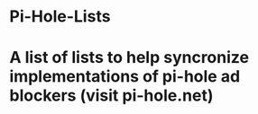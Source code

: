 # Pi-Hole-Lists
# A list of lists to help syncronize implementations of pi-hole ad blockers (visit pi-hole.net)

